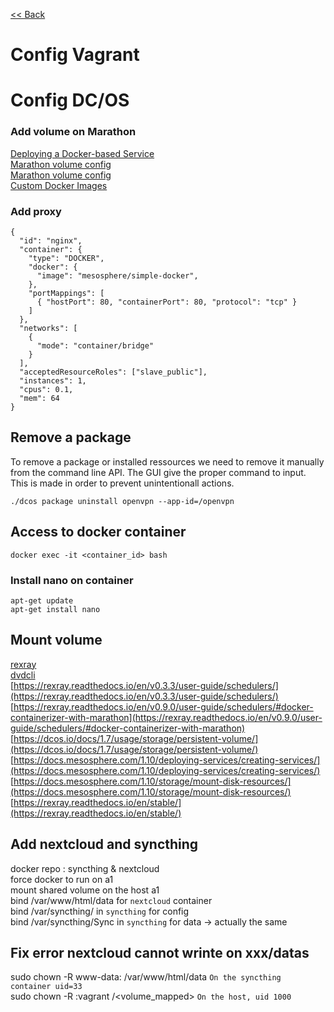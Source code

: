 [<< Back](README.md)

# Config Vagrant


# Config DC/OS

### Add volume on Marathon

[Deploying a Docker-based Service](https://docs.mesosphere.com/1.10/deploying-services/creating-services/deploy-docker-app/)  
[Marathon volume config](https://mesosphere.github.io/marathon/docs/external-volumes.html)  
[Marathon volume config](https://github.com/mesosphere/marathon/issues/5008)  
[Custom Docker Images](https://docs.mesosphere.com/service-docs/spark/v1.1.0-2.1.1/custom-docker/)

### Add proxy 
	{
	  "id": "nginx",
	  "container": {
		"type": "DOCKER",
		"docker": {
		  "image": "mesosphere/simple-docker",
		},
		"portMappings": [
		  { "hostPort": 80, "containerPort": 80, "protocol": "tcp" }
		]
	  },
	  "networks": [
		{
		  "mode": "container/bridge"
		}
	  ],
	  "acceptedResourceRoles": ["slave_public"],
	  "instances": 1,
	  "cpus": 0.1,
	  "mem": 64
	}
	
	
	
## Remove a package
To remove a package or installed ressources we need to remove it manually from the command line API. The GUI give the proper command to input. This is made in order to prevent unintentionall actions.

`./dcos package uninstall openvpn --app-id=/openvpn`


## Access to docker container
	docker exec -it <container_id> bash

### Install nano on container
	apt-get update
	apt-get install nano

## Mount volume
[rexray](https://github.com/thecodeteam/rexray)  
[dvdcli](https://github.com/codedellemc/dvdcli)  
[https://rexray.readthedocs.io/en/v0.3.3/user-guide/schedulers/](https://rexray.readthedocs.io/en/v0.3.3/user-guide/schedulers/)  
[https://rexray.readthedocs.io/en/v0.9.0/user-guide/schedulers/#docker-containerizer-with-marathon](https://rexray.readthedocs.io/en/v0.9.0/user-guide/schedulers/#docker-containerizer-with-marathon)  
[https://dcos.io/docs/1.7/usage/storage/persistent-volume/](https://dcos.io/docs/1.7/usage/storage/persistent-volume/)  
[https://docs.mesosphere.com/1.10/deploying-services/creating-services/](https://docs.mesosphere.com/1.10/deploying-services/creating-services/)  
[https://docs.mesosphere.com/1.10/storage/mount-disk-resources/](https://docs.mesosphere.com/1.10/storage/mount-disk-resources/)  
[https://rexray.readthedocs.io/en/stable/](https://rexray.readthedocs.io/en/stable/)  


## Add nextcloud and syncthing
docker repo : syncthing & nextcloud  
force docker to run on a1  
mount shared volume on the host a1  
bind /var/www/html/data for `nextcloud` container  
bind /var/syncthing/ in `syncthing` for config  
bind /var/syncthing/Sync in `syncthing` for data -> actually the same  

## Fix error nextcloud cannot wrinte on xxx/datas
sudo chown -R www-data: /var/www/html/data `On the syncthing container uid=33`  
sudo chown -R :vagrant /<volume_mapped> `On the host, uid 1000`  
